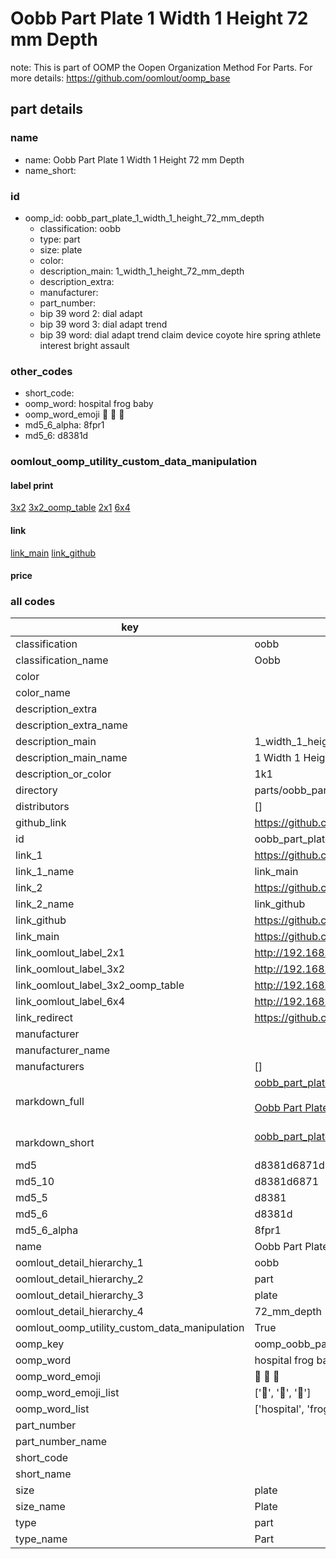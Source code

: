 # Oobb Part Plate 1 Width 1 Height 72 mm Depth  

note: This is part of OOMP the Oopen Organization Method For Parts. For more details: https://github.com/oomlout/oomp_base

##  part details
  







### name
* name: Oobb Part Plate 1 Width 1 Height 72 mm Depth
* name_short: 
### id
* oomp_id: oobb_part_plate_1_width_1_height_72_mm_depth
  * classification: oobb
  * type: part
  * size: plate
  * color: 
  * description_main: 1_width_1_height_72_mm_depth
  * description_extra: 
  * manufacturer: 
  * part_number: 
  * bip 39 word 2: dial adapt
  * bip 39 word 3: dial adapt trend
  * bip 39 word: dial adapt trend claim device coyote hire spring athlete interest bright assault

### other_codes
* short_code: 
* oomp_word: hospital frog baby
* oomp_word_emoji :hospital: :frog: :baby:
* md5_6_alpha: 8fpr1
* md5_6: d8381d






### oomlout_oomp_utility_custom_data_manipulation
#### label print
[3x2](http://192.168.1.245:1112/?label=oomp%208fpr1)
[3x2_oomp_table](http://192.168.1.108:1112/?label=oomp%208fpr1)
[2x1](http://192.168.1.242:1112/?label=oomp%208fpr1)
[6x4](http://192.168.1.55:1112/?label=oomp%208fpr1)    

#### link

[link_main](https://github.com/oomlout/oomlout_oomp_version_1_messy/tree/main/parts/oobb_part_plate_1_width_1_height_72_mm_depth) [link_github](https://github.com/oomlout/oomlout_oomp_version_1_messy/tree/main/parts/oobb_part_plate_1_width_1_height_72_mm_depth)                             

#### price







### all codes 
| key | value |  
| --- | --- |  
| classification | oobb |  
| classification_name | Oobb |  
| color |  |  
| color_name |  |  
| description_extra |  |  
| description_extra_name |  |  
| description_main | 1_width_1_height_72_mm_depth |  
| description_main_name | 1 Width 1 Height 72 mm Depth |  
| description_or_color | 1k1 |  
| directory | parts/oobb_part_plate_1_width_1_height_72_mm_depth |  
| distributors | [] |  
| github_link | https://github.com/oomlout/oomlout_oomp_part_src/tree/main/parts/oobb_part_plate_1_width_1_height_72_mm_depth |  
| id | oobb_part_plate_1_width_1_height_72_mm_depth |  
| link_1 | https://github.com/oomlout/oomlout_oomp_version_1_messy/tree/main/parts/oobb_part_plate_1_width_1_height_72_mm_depth |  
| link_1_name | link_main |  
| link_2 | https://github.com/oomlout/oomlout_oomp_version_1_messy/tree/main/parts/oobb_part_plate_1_width_1_height_72_mm_depth |  
| link_2_name | link_github |  
| link_github | https://github.com/oomlout/oomlout_oomp_version_1_messy/tree/main/parts/oobb_part_plate_1_width_1_height_72_mm_depth |  
| link_main | https://github.com/oomlout/oomlout_oomp_version_1_messy/tree/main/parts/oobb_part_plate_1_width_1_height_72_mm_depth |  
| link_oomlout_label_2x1 | http://192.168.1.242:1112/?label=oomp%208fpr1 |  
| link_oomlout_label_3x2 | http://192.168.1.245:1112/?label=oomp%208fpr1 |  
| link_oomlout_label_3x2_oomp_table | http://192.168.1.108:1112/?label=oomp%208fpr1 |  
| link_oomlout_label_6x4 | http://192.168.1.55:1112/?label=oomp%208fpr1 |  
| link_redirect | https://github.com/oomlout/oomlout_oomp_version_1_messy/tree/main/parts/oobb_part_plate_1_width_1_height_72_mm_depth |  
| manufacturer |  |  
| manufacturer_name |  |  
| manufacturers | [] |  
| markdown_full | [oobb_part_plate_1_width_1_height_72_mm_depth](none)<br>[](none)<br>[Oobb Part Plate 1 Width 1 Height 72 Mm Depth](none)<br><br> |  
| markdown_short | [oobb_part_plate_1_width_1_height_72_mm_depth](none)<br><br> |  
| md5 | d8381d6871d32d80c69e529bd000c1e8 |  
| md5_10 | d8381d6871 |  
| md5_5 | d8381 |  
| md5_6 | d8381d |  
| md5_6_alpha | 8fpr1 |  
| name | Oobb Part Plate 1 Width 1 Height 72 mm Depth |  
| oomlout_detail_hierarchy_1 | oobb |  
| oomlout_detail_hierarchy_2 | part |  
| oomlout_detail_hierarchy_3 | plate |  
| oomlout_detail_hierarchy_4 | 72_mm_depth |  
| oomlout_oomp_utility_custom_data_manipulation | True |  
| oomp_key | oomp_oobb_part_plate_1_width_1_height_72_mm_depth |  
| oomp_word | hospital frog baby |  
| oomp_word_emoji | :hospital: :frog: :baby: |  
| oomp_word_emoji_list | [':hospital:', ':frog:', ':baby:'] |  
| oomp_word_list | ['hospital', 'frog', 'baby'] |  
| part_number |  |  
| part_number_name |  |  
| short_code |  |  
| short_name |  |  
| size | plate |  
| size_name | Plate |  
| type | part |  
| type_name | Part |  
